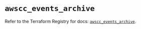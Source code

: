 # `awscc_events_archive`

Refer to the Terraform Registry for docs: [`awscc_events_archive`](https://registry.terraform.io/providers/hashicorp/awscc/0.70.0/docs/resources/events_archive).
